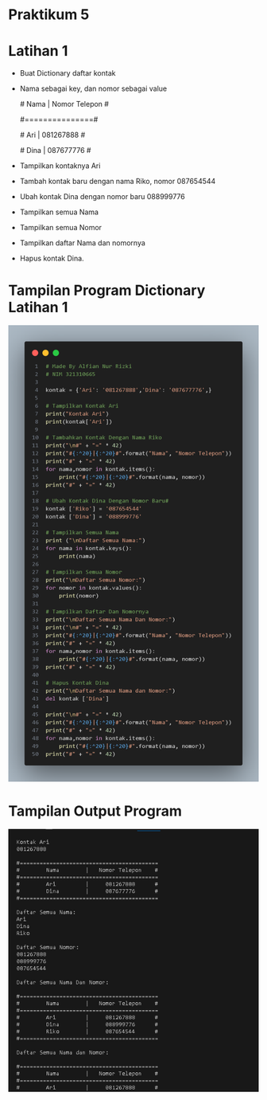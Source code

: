 <h1>Praktikum 5</h1>

<h1>Latihan 1</h1>

+ <p>Buat Dictionary daftar kontak </p>
+ <p> Nama sebagai key, dan nomor sebagai value </p>
  <p> # Nama | Nomor Telepon #</p>
  <p> #===============#</p>
  <p> #  Ari |  081267888    #</p>
  <p> # Dina |  087677776    #</p>
   
+ <P>Tampilkan kontaknya Ari </p>
+ <p>Tambah kontak baru dengan nama Riko, nomor 087654544</p>
+ <p>Ubah kontak Dina dengan nomor baru 088999776</p>
+ <p>Tampilkan semua Nama</p>
+ <p>Tampilkan semua Nomor</p>
+ <p>Tampilkan daftar Nama dan nomornya</p>
+ <p>Hapus kontak Dina.</p>

<h1>Tampilan Program Dictionary Latihan 1</h1>

![gambar](dokumentasi/dictlat1.png)

<h1>Tampilan Output Program</h1>

![gambar](dokumentasi/output1.png)


